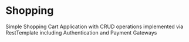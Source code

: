 # Shopping
Simple Shopping Cart Application with CRUD operations implemented via RestTemplate including Authentication and Payment Gateways

